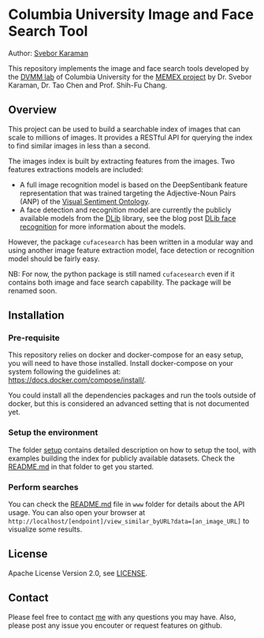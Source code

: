 # Columbia University Image and Face Search Tool

Author: [Svebor Karaman](mailto:svebor.karaman@columbia.edu)

This repository implements the image and face search tools developed 
by the [DVMM lab](http://www.ee.columbia.edu/ln/dvmm/) of Columbia University for the 
[MEMEX project](https://www.darpa.mil/program/memex) by Dr. Svebor Karaman, Dr. Tao Chen and Prof. Shih-Fu Chang.

## Overview

This project can be used to build a searchable index of images that can scale to millions of images.
It provides a RESTful API for querying the index to find similar images in less than a second.

The images index is built by extracting features from the images. Two features extractions models are included:

* A full image recognition model is based on the DeepSentibank feature representation 
that was trained targeting the Adjective-Noun Pairs (ANP) of the 
[Visual Sentiment Ontology](http://www.ee.columbia.edu/ln/dvmm/vso/download/sentibank.html).
* A face detection and recognition model are currently the publicly available models from the [DLib](http://blog.dlib.net/) library, 
see the blog post [DLib face recognition](http://blog.dlib.net/2017/02/high-quality-face-recognition-with-deep.html) 
for more information about the models. 

However, the package `cufacesearch` has been written in a modular way and using 
another image feature extraction model, face detection or recognition model should be fairly easy.

NB: For now, the python package is still named `cufacesearch` even if it contains both 
image and face search capability. The package will be renamed soon.

[//]: # (Add a figure overview)

## Installation 

### Pre-requisite

This repository relies on docker and docker-compose for an easy setup, you will need to have those installed.
Install docker-compose on your system following the guidelines at: https://docs.docker.com/compose/install/.

You could install all the dependencies packages and run the tools outside of docker, but this is considered 
an advanced setting that is not documented yet.

### Setup the environment

The folder [setup](./setup) contains detailed description on how to setup the tool, with examples building the index 
for publicly available datasets. Check the [README.md](./setup/README.md) in that folder to get you started. 

### Perform searches

You can check the [README.md](./www/README.md) file in `www` folder for details about the API usage.
You can also open your browser at `http://localhost/[endpoint]/view_similar_byURL?data=[an_image_URL]` 
to visualize some results. 

## License

Apache License Version 2.0, see [LICENSE](LICENSE).

## Contact

Please feel free to contact [me](mailto:svebor.karaman@columbia.edu) with any questions you may have.
Also, please post any issue you encouter or request features on github.
